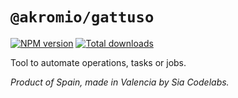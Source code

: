 # `@akromio/gattuso`

[![NPM version](https://img.shields.io/npm/v/@akromio/gattuso.svg)](https://npmjs.org/package/@akromio/gattuso)
[![Total downloads](https://img.shields.io/npm/dt/@akromio/gattuso.svg)](https://npmjs.org/package/@akromio/gattuso)

Tool to automate operations, tasks or jobs.

*Product of Spain, made in Valencia by Sia Codelabs.*
